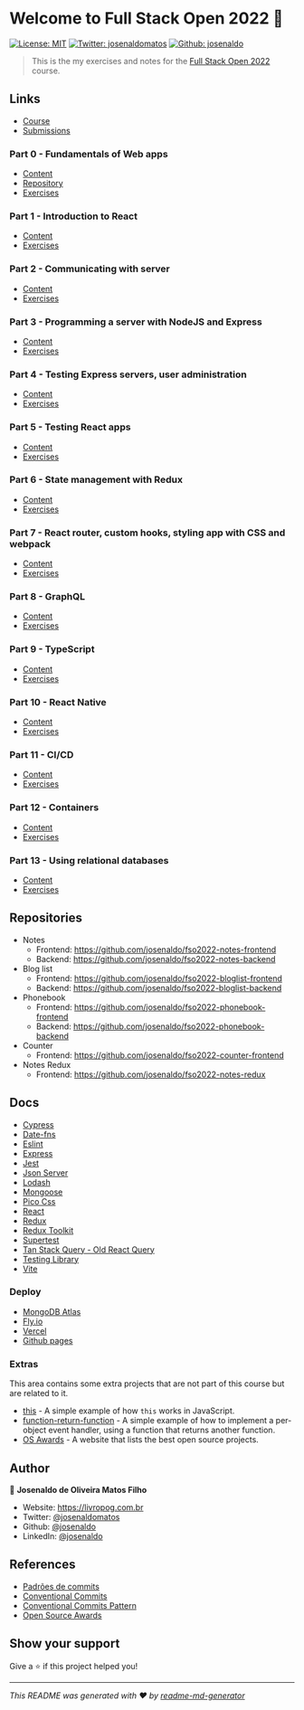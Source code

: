 # Welcome to Full Stack Open 2022 👋

[![License: MIT](https://img.shields.io/badge/License-MIT-yellow.svg)](/LICENSE) [![Twitter: josenaldomatos](https://img.shields.io/twitter/follow/josenaldomatos.svg?style=social)](https://twitter.com/josenaldomatos) [![Github: josenaldo](https://img.shields.io/github/followers/josenaldo?style=social)](https://github.com/josenaldo)

> This is the my exercises and notes for the [Full Stack Open 2022](https://fullstackopen.com/en/about) course.

## Links

- [Course](https://fullstackopen.com/en/about)
- [Submissions](https://studies.cs.helsinki.fi/stats/courses/fullstackopen/submissions)

### Part 0 - Fundamentals of Web apps

- [Content](https://fullstackopen.com/en/part0)
- [Repository](https://github.com/mluukkai/example_app)
- [Exercises](/part0/README.md)

### Part 1 - Introduction to React

- [Content](https://fullstackopen.com/en/part1)
- [Exercises](/part1/README.md)

### Part 2 - Communicating with server

- [Content](https://fullstackopen.com/en/part2)
- [Exercises](/part2/README.md)

### Part 3 - Programming a server with NodeJS and Express

- [Content](https://fullstackopen.com/en/part3)
- [Exercises](/part3/README.md)

### Part 4 - Testing Express servers, user administration

- [Content](https://fullstackopen.com/en/part4)
- [Exercises](/part4/README.md)

### Part 5 - Testing React apps

- [Content](https://fullstackopen.com/en/part5)
- [Exercises](/part5/README.md)

### Part 6 - State management with Redux

- [Content](https://fullstackopen.com/en/part6)
- [Exercises](/part6/README.md)

### Part 7 - React router, custom hooks, styling app with CSS and webpack

- [Content](https://fullstackopen.com/en/part7)
- [Exercises](/part7/README.md)

### Part 8 - GraphQL

- [Content](https://fullstackopen.com/en/part8)
- [Exercises](/part8/README.md)

### Part 9 - TypeScript

- [Content](https://fullstackopen.com/en/part9)
- [Exercises](/part9/README.md)

### Part 10 - React Native

- [Content](https://fullstackopen.com/en/part10)
- [Exercises](/part10/README.md)

### Part 11 - CI/CD

- [Content](https://fullstackopen.com/en/part11)
- [Exercises](/part11/README.md)

### Part 12 - Containers

- [Content](https://fullstackopen.com/en/part12)
- [Exercises](/part12/README.md)

### Part 13 - Using relational databases

- [Content](https://fullstackopen.com/en/part13)
- [Exercises](/part13/README.md)

## Repositories

- Notes
  - Frontend: <https://github.com/josenaldo/fso2022-notes-frontend>
  - Backend: <https://github.com/josenaldo/fso2022-notes-backend>
- Blog list
  - Frontend: <https://github.com/josenaldo/fso2022-bloglist-frontend>
  - Backend: <https://github.com/josenaldo/fso2022-bloglist-backend>
- Phonebook
  - Frontend: <https://github.com/josenaldo/fso2022-phonebook-frontend>
  - Backend: <https://github.com/josenaldo/fso2022-phonebook-backend>
- Counter
  - Frontend: <https://github.com/josenaldo/fso2022-counter-frontend>
- Notes Redux
  - Frontend: <https://github.com/josenaldo/fso2022-notes-redux>

## Docs

- [Cypress](https://docs.cypress.io/guides/overview/why-cypress)
- [Date-fns](https://date-fns.org/docs/Getting-Started)
- [Eslint](https://eslint.org/docs/latest/)
- [Express](https://expressjs.com/en/starter/installing.html)
- [Jest](https://jestjs.io/pt-BR/)
- [Json Server](https://github.com/typicode/json-server)
- [Lodash](https://lodash.com/docs/4.17.15)
- [Mongoose](https://mongoosejs.com/docs/guides.html)
- [Pico Css](https://picocss.com/docs/)
- [React](https://react.dev/learn)
- [Redux](https://redux.js.org/introduction/getting-started)
- [Redux Toolkit](https://redux-toolkit.js.org/)
- [Supertest](https://github.com/ladjs/supertest)
- [Tan Stack Query - Old React Query](https://tanstack.com/query/latest)
- [Testing Library](https://testing-library.com/docs)
- [Vite](https://vitejs.dev/guide/)

### Deploy

- [MongoDB Atlas](https://www.mongodb.com/cloud/atlas)
- [Fly.io](https://fly.io/app/sign-in)
- [Vercel](https://vercel.com/dashboard)
- [Github pages](https://pages.github.com/)

### Extras

This area contains some extra projects that are not part of this course but are related to it.

- [this](/extras/this/) - A simple example of how `this` works in JavaScript.
- [function-return-function](/extras/function-return-function/) - A simple example of how to implement a per-object event handler, using a function that returns another function.
- [OS Awards](https://osawards.com/) - A website that lists the best open source projects.

## Author

👤 **Josenaldo de Oliveira Matos Filho**

- Website: <https://livropog.com.br>
- Twitter: [@josenaldomatos](https://twitter.com/josenaldomatos)
- Github: [@josenaldo](https://github.com/josenaldo)
- LinkedIn: [@josenaldo](https://linkedin.com/in/josenaldo)

## References

- [Padrões de commits](https://github.com/iuricode/padroes-de-commits/blob/main/README.md)
- [Conventional Commits](https://www.conventionalcommits.org/pt-br/v1.0.0/)
- [Conventional Commits Pattern](https://medium.com/linkapi-solutions/conventional-commits-pattern-3778d1a1e657)
- [Open Source Awards](https://osawards.com/)

## Show your support

Give a ⭐️ if this project helped you!

***
_This README was generated with ❤️ by [readme-md-generator](https://github.com/kefranabg/readme-md-generator)_
